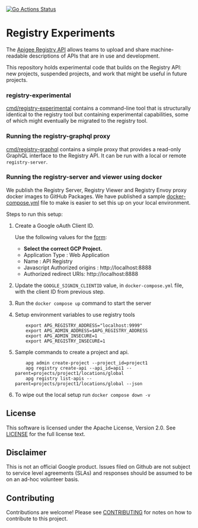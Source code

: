 [![Go Actions Status](https://github.com/apigee/registry-experimental/workflows/Go/badge.svg)](https://github.com/apigee/registry-experimental/actions)

# Registry Experiments

The [Apigee Registry API](https://github.com/apigee/registry) allows teams to
upload and share machine-readable descriptions of APIs that are in use and
development.

This repository holds experimental code that builds on the Registry API: new
projects, suspended projects, and work that might be useful in future projects.

### registry-experimental

[cmd/registry-experimental](cmd/registry-experimental) contains a command-line
tool that is structurally identical to the registry tool but containing
experimental capabilities, some of which might eventually be migrated to the
registry tool.

### Running the registry-graphql proxy

[cmd/registry-graphql](cmd/registry-graphql) contains a simple proxy that
provides a read-only GraphQL interface to the Registry API. It can be run with
a local or remote `registry-server`.

### Running the registry-server and viewer using docker

We publish the Registry Server, Registry Viewer and Registry Envoy proxy docker
images to GitHub Packages. We have published a sample
[docker-compose.yml](docker-compose.yml) file to make is easier to set this up
on your local environment.

Steps to run this setup:

1. Create a Google oAuth Client ID.

   Use the following values for the
   [form](https://console.cloud.google.com/apis/credentials/oauthclient):

   - **Select the correct GCP Project.**
   - Application Type : Web Application
   - Name : API Registry
   - Javascript Authorized origins : http://localhost:8888
   - Authorized redirect URIs: http://localhost:8888

2. Update the `GOOGLE_SIGNIN_CLIENTID` value, in `docker-compose.yml` file,
   with the client ID from previous step.

3. Run the `docker compose up` command to start the server

4. Setup environment variables to use registry tools
   ```shell
       export APG_REGISTRY_ADDRESS="localhost:9999"
       export APG_ADMIN_ADDRESS=$APG_REGISTRY_ADDRESS
       export APG_ADMIN_INSECURE=1
       export APG_REGISTRY_INSECURE=1
   ```
5. Sample commands to create a project and api.
   ```shell
       apg admin create-project --project_id=project1
       apg registry create-api --api_id=api1 --parent=projects/project1/locations/global
       apg registry list-apis --parent=projects/project1/locations/global --json
   ```
6. To wipe out the local setup run `docker compose down -v`

## License

This software is licensed under the Apache License, Version 2.0. See
[LICENSE](LICENSE) for the full license text.

## Disclaimer

This is not an official Google product. Issues filed on Github are not subject
to service level agreements (SLAs) and responses should be assumed to be on an
ad-hoc volunteer basis.

## Contributing

Contributions are welcome! Please see [CONTRIBUTING](CONTRIBUTING.md) for notes
on how to contribute to this project.
